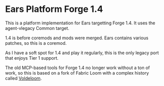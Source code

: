 # Ears Platform Forge 1.4

This is a platform implementation for Ears targetting Forge 1.4. It uses the agent-vlegacy Common
target.

1.4 is before coremods and mods were merged. Ears contains various patches, so this is a coremod.

As I have a soft spot for 1.4 and play it regularly, this is the only legacy port that enjoys Tier
1 support.

The old MCP-based tools for Forge 1.4 no longer work without a ton of work, so this is based on a
fork of Fabric Loom with a complex history called
[Voldeloom](https://github.com/CrackedPolishedBlackstoneBricksMC/voldeloom).
